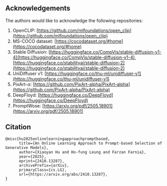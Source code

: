 ## Acknowledgements

The authors would like to acknowledge the following repositories:

1. OpenCLIP: [https://github.com/mlfoundations/open_clip](https://github.com/mlfoundations/open_clip)
2. MS-COCO dataset: [https://cocodataset.org/#home](https://cocodataset.org/#home)
3. Stable Diffusion: [https://huggingface.co/CompVis/stable-diffusion-v1-4](https://huggingface.co/CompVis/stable-diffusion-v1-4), [https://huggingface.co/stabilityai/stable-diffusion-2](https://huggingface.co/stabilityai/stable-diffusion-2)
4. UniDiffuser v1: [https://huggingface.co/thu-ml/unidiffuser-v1](https://huggingface.co/thu-ml/unidiffuser-v1)
5. PixArt-$\alpha$: [https://github.com/PixArt-alpha/PixArt-alpha](https://github.com/PixArt-alpha/PixArt-alpha)
6. DeepFloyd: [https://huggingface.co/DeepFloyd](https://huggingface.co/DeepFloyd)
7. PromptWose: [https://arxiv.org/pdf/2505.18901](https://arxiv.org/pdf/2505.18901)

## Citation
```
@misc{hu2025onlinelearningapproachpromptbased,
      title={An Online Learning Approach to Prompt-based Selection of Generative Models}, 
      author={Xiaoyan Hu and Ho-fung Leung and Farzan Farnia},
      year={2025},
      eprint={2410.13287},
      archivePrefix={arXiv},
      primaryClass={cs.LG},
      url={https://arxiv.org/abs/2410.13287}, 
}
```
